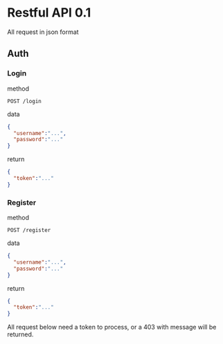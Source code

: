 # Restful API 0.1

All request in json format

## Auth

### Login

method

`POST /login`

data

```json
{
  "username":"...",
  "password":"..."
}
```

return

```json
{
  "token":"..."
}
```

### Register

method

`POST /register`

data

```json
{
  "username":"...",
  "password":"..."
}
```

return

```json
{
  "token":"..."
}
```

All request below need a token to process, or a 403 with message will be returned.
